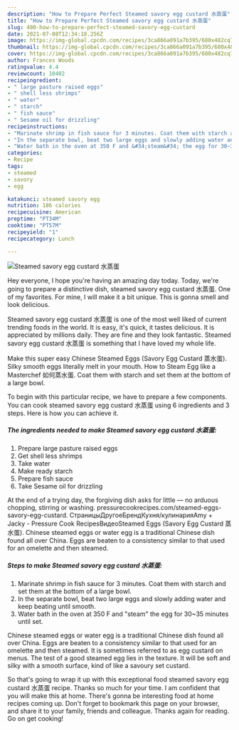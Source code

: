 ```yaml
---
description: "How to Prepare Perfect Steamed savory egg custard 水蒸蛋"
title: "How to Prepare Perfect Steamed savory egg custard 水蒸蛋"
slug: 480-how-to-prepare-perfect-steamed-savory-egg-custard
date: 2021-07-08T12:34:18.256Z
image: https://img-global.cpcdn.com/recipes/3ca866a091a7b395/680x482cq70/steamed-savory-egg-custard-水蒸蛋-recipe-main-photo.jpg
thumbnail: https://img-global.cpcdn.com/recipes/3ca866a091a7b395/680x482cq70/steamed-savory-egg-custard-水蒸蛋-recipe-main-photo.jpg
cover: https://img-global.cpcdn.com/recipes/3ca866a091a7b395/680x482cq70/steamed-savory-egg-custard-水蒸蛋-recipe-main-photo.jpg
author: Frances Woods
ratingvalue: 4.4
reviewcount: 10402
recipeingredient:
- " large pasture raised eggs"
- " shell less shrimps"
- " water"
- " starch"
- " fish sauce"
- " Sesame oil for drizzling"
recipeinstructions:
- "Marinate shrimp in fish sauce for 3 minutes. Coat them with starch and set them at the bottom of a large bowl."
- "In the separate bowl, beat two large eggs and slowly adding water and keep beating until smooth."
- "Water bath in the oven at 350 F and &#34;steam&#34; the egg for 30~35 minutes until set."
categories:
- Recipe
tags:
- steamed
- savory
- egg

katakunci: steamed savory egg 
nutrition: 186 calories
recipecuisine: American
preptime: "PT34M"
cooktime: "PT57M"
recipeyield: "1"
recipecategory: Lunch

---
```



![Steamed savory egg custard 水蒸蛋](https://img-global.cpcdn.com/recipes/3ca866a091a7b395/680x482cq70/steamed-savory-egg-custard-水蒸蛋-recipe-main-photo.jpg)

Hey everyone, I hope you're having an amazing day today. Today, we're going to prepare a distinctive dish, steamed savory egg custard 水蒸蛋. One of my favorites. For mine, I will make it a bit unique. This is gonna smell and look delicious.

Steamed savory egg custard 水蒸蛋 is one of the most well liked of current trending foods in the world. It is easy, it's quick, it tastes delicious. It is appreciated by millions daily. They are fine and they look fantastic. Steamed savory egg custard 水蒸蛋 is something that I have loved my whole life.

Make this super easy Chinese Steamed Eggs (Savory Egg Custard 蒸水蛋). Silky smooth eggs literally melt in your mouth. How to Steam Egg like a Masterchef 如何蒸水蛋. Coat them with starch and set them at the bottom of a large bowl.


To begin with this particular recipe, we have to prepare a few components. You can cook steamed savory egg custard 水蒸蛋 using 6 ingredients and 3 steps. Here is how you can achieve it.

<!--inarticleads1-->

##### The ingredients needed to make Steamed savory egg custard 水蒸蛋:

1. Prepare  large pasture raised eggs
1. Get  shell less shrimps
1. Take  water
1. Make ready  starch
1. Prepare  fish sauce
1. Take  Sesame oil for drizzling


At the end of a trying day, the forgiving dish asks for little — no arduous chopping, stirring or washing. pressurecookrecipes.com/steamed-eggs-savory-egg-custard. СтраницыДругоеБрендКухня/кулинарияAmy + Jacky - Pressure Cook RecipesВидеоSteamed Eggs (Savory Egg Custard 蒸水蛋). Chinese steamed eggs or water egg is a traditional Chinese dish found all over China. Eggs are beaten to a consistency similar to that used for an omelette and then steamed. 

<!--inarticleads2-->

##### Steps to make Steamed savory egg custard 水蒸蛋:

1. Marinate shrimp in fish sauce for 3 minutes. Coat them with starch and set them at the bottom of a large bowl.
1. In the separate bowl, beat two large eggs and slowly adding water and keep beating until smooth.
1. Water bath in the oven at 350 F and &#34;steam&#34; the egg for 30~35 minutes until set.


Chinese steamed eggs or water egg is a traditional Chinese dish found all over China. Eggs are beaten to a consistency similar to that used for an omelette and then steamed. It is sometimes referred to as egg custard on menus. The test of a good steamed egg lies in the texture. It will be soft and silky with a smooth surface, kind of like a savoury set custard. 

So that's going to wrap it up with this exceptional food steamed savory egg custard 水蒸蛋 recipe. Thanks so much for your time. I am confident that you will make this at home. There's gonna be interesting food at home recipes coming up. Don't forget to bookmark this page on your browser, and share it to your family, friends and colleague. Thanks again for reading. Go on get cooking!

